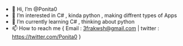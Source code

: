 - 👋 Hi, I’m @Ponita0
- 👀 I’m interested in C# , kinda python , making diffrent types of Apps 
- 🌱 I’m currently learning C# , thinking about python
- 📫 How to reach me { Email : 3frakwsh@gmail.com | twitter : https://twitter.com/Ponita0 }

<!---
Ponita0/Ponita0 is a ✨ special ✨ repository because its `README.md` (this file) appears on your GitHub profile.
You can click the Preview link to take a look at your changes.
--->

